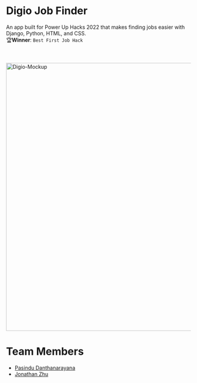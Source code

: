 # Digio Job Finder
An app built for Power Up Hacks 2022 that makes finding jobs easier with Django, Python, HTML, and CSS.
<br>
🏆**Winner**: ```Best First Job Hack```

<br>
<br>
<img alt="Digio-Mockup" width="730" src="https://i.ibb.co/cY521V9/digio-mockup.jpg">


# Team Members
* [Pasindu Danthanarayana](https://github.com/pasindu651)
* [Jonathan Zhu](https://github.com/jiasunzhu613)
